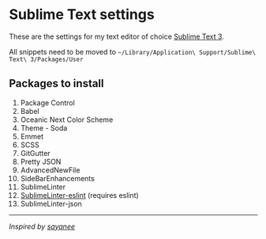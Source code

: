 # Sublime Text settings

These are the settings for my text editor of choice [Sublime Text 3](http://www.sublimetext.com/).

All snippets need to be moved to `~/Library/Application\ Support/Sublime\ Text\ 3/Packages/User`

## Packages to install

1. Package Control
2. Babel
3. Oceanic Next Color Scheme
4. Theme - Soda
5. Emmet
6. SCSS
7. GitGutter
8. Pretty JSON
9. AdvancedNewFile
10. SideBarEnhancements
11. SublimeLinter
12. [SublimeLinter-eslint](https://github.com/roadhump/SublimeLinter-eslint) (requires eslint)
13. SublimeLinter-json

***

*Inspired by [sayanee](https://github.com/sayanee/sublime-text-settings)*
